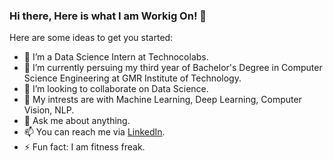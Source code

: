 ### Hi there, Here is what I am Workig On! 👋
Here are some ideas to get you started:

- 🔭 I’m a Data Science Intern at Technocolabs.
- 💼 I’m currently persuing my third year of Bachelor's Degree in Computer Science Engineering at GMR Institute of Technology.
- 👯 I’m looking to collaborate on Data Science.
- 🤔 My intrests are with Machine Learning, Deep Learning, Computer Vision, NLP.
- 💬 Ask me about anything.
- 📫 You can reach me via [LinkedIn](https://linkedin.com/in/venugopalkadamba).
- ⚡ Fun fact: I am fitness freak.
